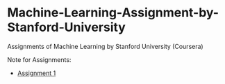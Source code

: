# Machine-Learning-Assignment-by-Stanford-University
Assignments of Machine Learning by Stanford University (Coursera)

Note for Assignments:
- [Assignment 1](https://github.com/KaidiGuo/Machine-Learning-Assignment-by-Stanford-University/blob/master/A1.md)
